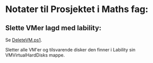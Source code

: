 # Notater til Prosjektet i Maths fag:

## Slette VMer lagd med lability:
 Se [DeleteVM.ps1](HyperVTemplatesLability\Lability.Simple).  

Sletter alle VM'er og tilsvarende disker den finner i Lability sin VMVirtualHardDisks mappe.
